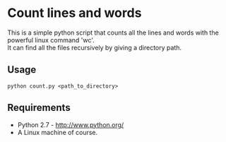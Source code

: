 Count lines and words
=====================

This is a simple python script that counts all the lines and words with the powerful linux command 'wc'.<br />
It can find all the files recursively by giving a directory path.<br />

## Usage ##
`python count.py <path_to_directory>`

## Requirements ##
* Python 2.7 - http://www.python.org/
* A Linux machine of course.
